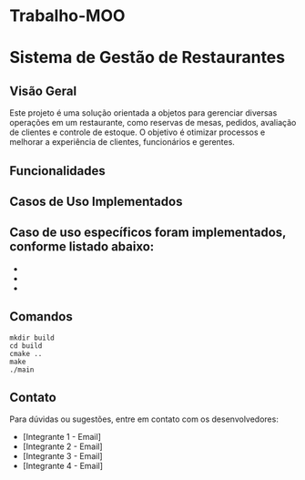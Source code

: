 # Trabalho-MOO
# Sistema de Gestão de Restaurantes

## Visão Geral
Este projeto é uma solução orientada a objetos para gerenciar diversas operações em um restaurante, como reservas de mesas, pedidos, avaliação de clientes e controle de estoque. O objetivo é otimizar processos e melhorar a experiência de clientes, funcionários e gerentes.

## Funcionalidades

## Casos de Uso Implementados
Caso de uso específicos foram implementados, conforme listado abaixo:
- 
- 
-
-

## Comandos


```
mkdir build
cd build
cmake ..
make
./main
```

## Contato
Para dúvidas ou sugestões, entre em contato com os desenvolvedores:
- [Integrante 1 - Email]
- [Integrante 2 - Email]
- [Integrante 3 - Email]
- [Integrante 4 - Email]
